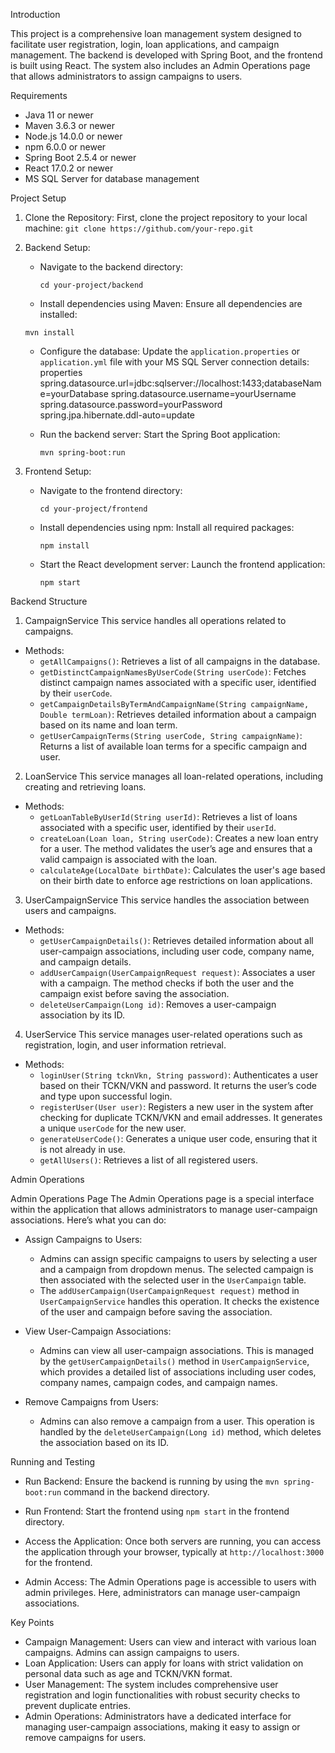  Introduction
 
This project is a comprehensive loan management system designed to facilitate user registration, login, loan applications, and campaign management. The backend is developed with Spring Boot, and the frontend is built using React. The system also includes an Admin Operations page that allows administrators to assign campaigns to users.

 Requirements
- Java 11 or newer
- Maven 3.6.3 or newer
- Node.js 14.0.0 or newer
- npm 6.0.0 or newer
- Spring Boot 2.5.4 or newer
- React 17.0.2 or newer
- MS SQL Server for database management

 Project Setup

1. Clone the Repository:
   First, clone the project repository to your local machine:
    `git clone https://github.com/your-repo.git`
2. Backend Setup:
   - Navigate to the backend directory:
     
     `cd your-project/backend`
     
   - Install dependencies using Maven:
     Ensure all dependencies are installed:
     
    `mvn install`

   - Configure the database:
     Update the `application.properties` or `application.yml` file with your MS SQL Server connection details:
     properties
     spring.datasource.url=jdbc:sqlserver://localhost:1433;databaseName=yourDatabase
     spring.datasource.username=yourUsername
     spring.datasource.password=yourPassword
     spring.jpa.hibernate.ddl-auto=update
     
   - Run the backend server:
     Start the Spring Boot application:
     
     `mvn spring-boot:run`
     

3. Frontend Setup:
   - Navigate to the frontend directory:
     
     `cd your-project/frontend`
     
   - Install dependencies using npm:
     Install all required packages:
     
     `npm install`
     
   - Start the React development server:
     Launch the frontend application:
     
     `npm start`
     

 Backend Structure

 1. CampaignService
This service handles all operations related to campaigns.

- Methods:
  - `getAllCampaigns()`: Retrieves a list of all campaigns in the database.
  - `getDistinctCampaignNamesByUserCode(String userCode)`: Fetches distinct campaign names associated with a specific user, identified by their `userCode`.
  - `getCampaignDetailsByTermAndCampaignName(String campaignName, Double termLoan)`: Retrieves detailed information about a campaign based on its name and loan term.
  - `getUserCampaignTerms(String userCode, String campaignName)`: Returns a list of available loan terms for a specific campaign and user.

 2. LoanService
This service manages all loan-related operations, including creating and retrieving loans.

- Methods:
  - `getLoanTableByUserId(String userId)`: Retrieves a list of loans associated with a specific user, identified by their `userId`.
  - `createLoan(Loan loan, String userCode)`: Creates a new loan entry for a user. The method validates the user’s age and ensures that a valid campaign is associated with the loan.
  - `calculateAge(LocalDate birthDate)`: Calculates the user's age based on their birth date to enforce age restrictions on loan applications.

 3. UserCampaignService
This service handles the association between users and campaigns.

- Methods:
  - `getUserCampaignDetails()`: Retrieves detailed information about all user-campaign associations, including user code, company name, and campaign details.
  - `addUserCampaign(UserCampaignRequest request)`: Associates a user with a campaign. The method checks if both the user and the campaign exist before saving the association.
  - `deleteUserCampaign(Long id)`: Removes a user-campaign association by its ID.

 4. UserService
This service manages user-related operations such as registration, login, and user information retrieval.

- Methods:
  - `loginUser(String tcknVkn, String password)`: Authenticates a user based on their TCKN/VKN and password. It returns the user’s code and type upon successful login.
  - `registerUser(User user)`: Registers a new user in the system after checking for duplicate TCKN/VKN and email addresses. It generates a unique `userCode` for the new user.
  - `generateUserCode()`: Generates a unique user code, ensuring that it is not already in use.
  - `getAllUsers()`: Retrieves a list of all registered users.

 Admin Operations

 Admin Operations Page
The Admin Operations page is a special interface within the application that allows administrators to manage user-campaign associations. Here’s what you can do:

- Assign Campaigns to Users:
  - Admins can assign specific campaigns to users by selecting a user and a campaign from dropdown menus. The selected campaign is then associated with the selected user in the `UserCampaign` table.
  - The `addUserCampaign(UserCampaignRequest request)` method in `UserCampaignService` handles this operation. It checks the existence of the user and campaign before saving the association.

- View User-Campaign Associations:
  - Admins can view all user-campaign associations. This is managed by the `getUserCampaignDetails()` method in `UserCampaignService`, which provides a detailed list of associations including user codes, company names, campaign codes, and campaign names.

- Remove Campaigns from Users:
  - Admins can also remove a campaign from a user. This operation is handled by the `deleteUserCampaign(Long id)` method, which deletes the association based on its ID.

 Running and Testing

- Run Backend:
  Ensure the backend is running by using the `mvn spring-boot:run` command in the backend directory.

- Run Frontend:
  Start the frontend using `npm start` in the frontend directory.

- Access the Application:
  Once both servers are running, you can access the application through your browser, typically at `http://localhost:3000` for the frontend.

- Admin Access:
  The Admin Operations page is accessible to users with admin privileges. Here, administrators can manage user-campaign associations.

 Key Points

- Campaign Management: Users can view and interact with various loan campaigns. Admins can assign campaigns to users.
- Loan Application: Users can apply for loans with strict validation on personal data such as age and TCKN/VKN format.
- User Management: The system includes comprehensive user registration and login functionalities with robust security checks to prevent duplicate entries.
- Admin Operations: Administrators have a dedicated interface for managing user-campaign associations, making it easy to assign or remove campaigns for users.



